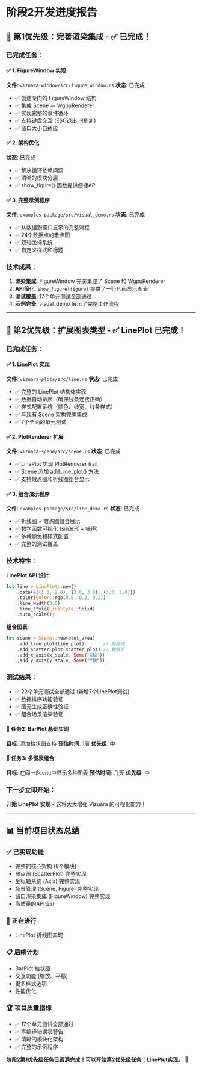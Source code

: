 # 阶段2开发进度报告

## 🎯 第1优先级：完善渲染集成 - ✅ 已完成！

### 已完成任务：

#### ✅ 1. FigureWindow 实现
**文件**: `vizuara-window/src/figure_window.rs`
**状态**: 已完成

- ✅ 创建专门的 FigureWindow 结构
- ✅ 集成 Scene 与 WgpuRenderer
- ✅ 实现完整的事件循环
- ✅ 支持键盘交互 (ESC退出, R刷新)
- ✅ 窗口大小自适应

#### ✅ 2. 架构优化
**状态**: 已完成

- ✅ 解决循环依赖问题
- ✅ 清晰的模块分层
- ✅ show_figure() 函数提供便捷API

#### ✅ 3. 完整示例程序
**文件**: `examples-package/src/visual_demo.rs`
**状态**: 已完成

- ✅ 从数据到窗口显示的完整流程
- ✅ 24个数据点的散点图
- ✅ 双轴坐标系统
- ✅ 自定义样式和标题

### 技术成果：

1. **渲染集成**: FigureWindow 完美集成了 Scene 和 WgpuRenderer
2. **API简化**: `show_figure(figure)` 提供了一行代码显示图表
3. **测试覆盖**: 17个单元测试全部通过
4. **示例完备**: visual_demo 展示了完整工作流程

---

## 🚀 第2优先级：扩展图表类型 - ✅ LinePlot 已完成！

### 已完成任务：

#### ✅ 1. LinePlot 实现
**文件**: `vizuara-plots/src/line.rs`
**状态**: 已完成

- ✅ 完整的 LinePlot 结构体实现
- ✅ 数据自动排序（确保线条连接正确）
- ✅ 样式配置系统（颜色、线宽、线条样式）
- ✅ 与现有 Scene 架构完美集成
- ✅ 7个全面的单元测试

#### ✅ 2. PlotRenderer 扩展
**文件**: `vizuara-scene/src/scene.rs`
**状态**: 已完成

- ✅ LinePlot 实现 PlotRenderer trait
- ✅ Scene 添加 add_line_plot() 方法
- ✅ 支持散点图和折线图组合显示

#### ✅ 3. 组合演示程序
**文件**: `examples-package/src/line_demo.rs`
**状态**: 已完成

- ✅ 折线图 + 散点图组合展示
- ✅ 数学函数可视化 (sin波形 + 噪声)
- ✅ 多种颜色和样式配置
- ✅ 完整的测试覆盖

### 技术特性：

**LinePlot API 设计**:
```rust
let line = LinePlot::new()
    .data(&[(1.0, 2.0), (2.0, 3.0), (3.0, 1.0)])
    .color(Color::rgb(0.8, 0.2, 0.2))
    .line_width(3.0)
    .line_style(LineStyle::Solid)
    .auto_scale();
```

**组合图表**:
```rust
let scene = Scene::new(plot_area)
    .add_line_plot(line_plot)       // 趋势线
    .add_scatter_plot(scatter_plot) // 数据点
    .add_x_axis(x_scale, Some("X轴"))
    .add_y_axis(y_scale, Some("Y轴"));
```

### 测试结果：
- ✅ 22个单元测试全部通过 (新增7个LinePlot测试)
- ✅ 数据排序功能验证
- ✅ 图元生成正确性验证
- ✅ 组合场景渲染验证

#### 🎯 任务2: BarPlot 基础实现
**目标**: 添加柱状图支持
**预估时间**: 1周
**优先级**: 中

#### 🎯 任务3: 多图表组合
**目标**: 在同一Scene中显示多种图表
**预估时间**: 几天
**优先级**: 中

### 下一步立即开始：

**开始 LinePlot 实现** - 这将大大增强 Vizuara 的可视化能力！

---

## 📊 当前项目状态总结

### ✅ 已实现功能
- 完整的核心架构 (8个模块)
- 散点图 (ScatterPlot) 完整实现
- 坐标轴系统 (Axis) 完整实现
- 场景管理 (Scene, Figure) 完整实现
- 窗口渲染集成 (FigureWindow) 完整实现
- 高质量的API设计

### 🎯 正在进行
- LinePlot 折线图实现

### 📋 后续计划
- BarPlot 柱状图
- 交互功能 (缩放、平移)
- 更多样式选项
- 性能优化

### 🏆 项目质量指标
- ✅ 17个单元测试全部通过
- ✅ 零编译错误零警告
- ✅ 清晰的模块化架构
- ✅ 完整的示例程序

**阶段2第1优先级任务已圆满完成！可以开始第2优先级任务：LinePlot实现。** 🎉
